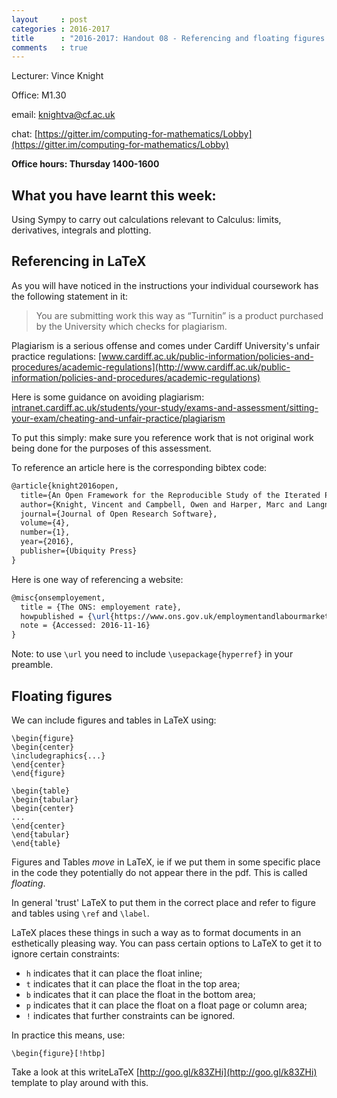 ```yaml
---
layout     : post
categories : 2016-2017
title      : "2016-2017: Handout 08 - Referencing and floating figures."
comments   : true
---
```


Lecturer: Vince Knight

Office: M1.30

email: knightva@cf.ac.uk

chat: [https://gitter.im/computing-for-mathematics/Lobby](https://gitter.im/computing-for-mathematics/Lobby)

**Office hours: Thursday 1400-1600**

## What you have learnt this week:

Using Sympy to carry out calculations relevant to Calculus: limits, derivatives,
integrals and plotting.

## Referencing in LaTeX

As you will have noticed in the instructions your individual coursework has the
following statement in it:

> You are submitting work this way as “Turnitin” is a product purchased by the
> University which checks for plagiarism.

Plagiarism is a serious offense and comes under Cardiff University's unfair
practice regulations:
[www.cardiff.ac.uk/public-information/policies-and-procedures/academic-regulations](http://www.cardiff.ac.uk/public-information/policies-and-procedures/academic-regulations)

Here is some guidance on avoiding plagiarism:
[intranet.cardiff.ac.uk/students/your-study/exams-and-assessment/sitting-your-exam/cheating-and-unfair-practice/plagiarism](https://intranet.cardiff.ac.uk/students/your-study/exams-and-assessment/sitting-your-exam/cheating-and-unfair-practice/plagiarism)

To put this simply: make sure you reference work that is not original work being
done for the purposes of this assessment.

To reference an article here is the corresponding bibtex code:

```latex
@article{knight2016open,
  title={An Open Framework for the Reproducible Study of the Iterated Prisoner’s Dilemma},
  author={Knight, Vincent and Campbell, Owen and Harper, Marc and Langner, Karol and Campbell, James and Campbell, Thomas and Carney, Alex and Chorley, Martin and Davidson-Pilon, Cameron and Glass, Kristian and others},
  journal={Journal of Open Research Software},
  volume={4},
  number={1},
  year={2016},
  publisher={Ubiquity Press}
}
```

Here is one way of referencing a website:

```latex
@misc{onsemployement,
  title = {The ONS: employement rate},
  howpublished = {\url{https://www.ons.gov.uk/employmentandlabourmarket/peopleinwork/employmentandemployeetypes/timeseries/lf24/lms}},
  note = {Accessed: 2016-11-16}
}
```

Note: to use `\url` you need to include `\usepackage{hyperref}` in your
preamble.

## Floating figures

We can include figures and tables in LaTeX using:

    \begin{figure}
    \begin{center}
    \includegraphics{...}
    \end{center}
    \end{figure}

    \begin{table}
    \begin{tabular}
    \begin{center}
    ...
    \end{center}
    \end{tabular}
    \end{table}

Figures and Tables _move_ in LaTeX, ie if we put them in some specific place in
the code they potentially do not appear there in the pdf. This is called
_floating_.

In general 'trust' LaTeX to put them in the correct place and refer to figure
and tables using `\ref` and `\label`.

LaTeX places these things in such a way as to format documents in an
esthetically pleasing way. You can pass certain options to LaTeX to get it to
ignore certain constraints:

- `h` indicates that it can place the float inline;
- `t` indicates that it can place the float in the top area;
- `b` indicates that it can place the float in the bottom area;
- `p` indicates that it can place the float on a float page or column area;
- `!` indicates that further constraints can be ignored.

In practice this means, use:

    \begin{figure}[!htbp]

Take a look at this writeLaTeX [http://goo.gl/k83ZHi](http://goo.gl/k83ZHi)
template to play around with this.
